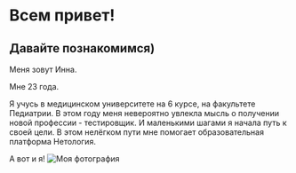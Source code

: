 # Всем привет!

## Давайте познакомимся)

Меня зовут Инна.

Мне 23 года.

Я учусь в медицинском университете на 6 курсе, на факультете Педиатрии.
В этом году меня невероятно увлекла мысль о получении новой профессии - тестировщик. И маленькими шагами я начала путь к своей цели. В этом нелёгком пути мне помогает образовательная платформа Нетология.

А вот и я!
![Моя фотография](https://postimg.cc/V5qZQxWG)
